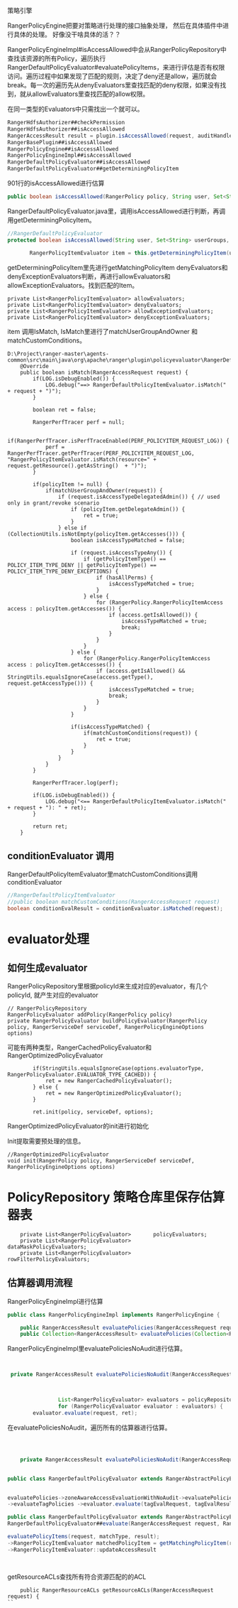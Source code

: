 
策略引擎

RangerPolicyEngine把要对策略进行处理的接口抽象处理， 然后在具体插件中进行具体的处理。
好像没干啥具体的活？？

RangerPolicyEngineImpl#isAccessAllowed中会从RangerPolicyRepository中查找该资源的所有Policy，遍历执行RangerDefaultPolicyEvaluator#evaluatePolicyItems，来进行评估是否有权限访问。遍历过程中如果发现了匹配的规则，决定了deny还是allow，遍历就会break。每一次的遍历先从denyEvaluators里查找匹配的deny权限，如果没有找到，就从allowEvaluators里查找匹配的allow权限。

在同一类型的Evaluators中只需找出一个就可以。

```JAVA
RangerHdfsAuthorizer##checkPermission
RangerHdfsAuthorizer##isAccessAllowed
RangerAccessResult result = plugin.isAccessAllowed(request, auditHandler);
RangerBasePlugin##isAccessAllowed
RangerPolicyEngine##isAccessAllowed
RangerPolicyEngineImpl##isAccessAllowed
RangerDefaultPolicyEvaluator##isAccessAllowed
RangerDefaultPolicyEvaluator##getDeterminingPolicyItem
```
901行的isAccessAllowed进行估算
```JAVA
public boolean isAccessAllowed(RangerPolicy policy, String user, Set<String> userGroups, Set<String> roles, String accessType) {
```


RangerDefaultPolicyEvaluator.java里，调用isAccessAllowed进行判断，再调用getDeterminingPolicyItem。
```JAVA
//RangerDefaultPolicyEvaluator
protected boolean isAccessAllowed(String user, Set<String> userGroups, Set<String> roles, String accessType) {

       RangerPolicyItemEvaluator item = this.getDeterminingPolicyItem(user, userGroups, roles, accessType);
```

getDeterminingPolicyItem里先进行getMatchingPolicyItem    denyEvaluators和denyExceptionEvaluators判断，再进行allowEvaluators和allowExceptionEvaluators。找到匹配的Item。

```
private List<RangerPolicyItemEvaluator> allowEvaluators;
private List<RangerPolicyItemEvaluator> denyEvaluators;
private List<RangerPolicyItemEvaluator> allowExceptionEvaluators;
private List<RangerPolicyItemEvaluator> denyExceptionEvaluators;
```

item 调用IsMatch, IsMatch里进行了matchUserGroupAndOwner 和 matchCustomConditions。
```
D:\Project\ranger-master\agents-common\src\main\java\org\apache\ranger\plugin\policyevaluator\RangerDefaultPolicyItemEvaluator.java
	@Override
	public boolean isMatch(RangerAccessRequest request) {
		if(LOG.isDebugEnabled()) {
			LOG.debug("==> RangerDefaultPolicyItemEvaluator.isMatch(" + request + ")");
		}

		boolean ret = false;

		RangerPerfTracer perf = null;

		if(RangerPerfTracer.isPerfTraceEnabled(PERF_POLICYITEM_REQUEST_LOG)) {
			perf = RangerPerfTracer.getPerfTracer(PERF_POLICYITEM_REQUEST_LOG, "RangerPolicyItemEvaluator.isMatch(resource=" + request.getResource().getAsString()  + ")");
		}

		if(policyItem != null) {
			if(matchUserGroupAndOwner(request)) {
				if (request.isAccessTypeDelegatedAdmin()) { // used only in grant/revoke scenario
					if (policyItem.getDelegateAdmin()) {
						ret = true;
					}
				} else if (CollectionUtils.isNotEmpty(policyItem.getAccesses())) {
					boolean isAccessTypeMatched = false;

					if (request.isAccessTypeAny()) {
						if (getPolicyItemType() == POLICY_ITEM_TYPE_DENY || getPolicyItemType() == POLICY_ITEM_TYPE_DENY_EXCEPTIONS) {
							if (hasAllPerms) {
								isAccessTypeMatched = true;
							}
						} else {
							for (RangerPolicy.RangerPolicyItemAccess access : policyItem.getAccesses()) {
								if (access.getIsAllowed()) {
									isAccessTypeMatched = true;
									break;
								}
							}
						}
					} else {
						for (RangerPolicy.RangerPolicyItemAccess access : policyItem.getAccesses()) {
							if (access.getIsAllowed() && StringUtils.equalsIgnoreCase(access.getType(), request.getAccessType())) {
								isAccessTypeMatched = true;
								break;
							}
						}
					}

					if(isAccessTypeMatched) {
						if(matchCustomConditions(request)) {
							ret = true;
						}
					}
				}
			}
		}

		RangerPerfTracer.log(perf);

		if(LOG.isDebugEnabled()) {
			LOG.debug("<== RangerDefaultPolicyItemEvaluator.isMatch(" + request + "): " + ret);
		}

		return ret;
	}
```

## conditionEvaluator  调用
RangerDefaultPolicyItemEvaluator里matchCustomConditions调用conditionEvaluator  
```JAVA
//RangerDefaultPolicyItemEvaluator
//public boolean matchCustomConditions(RangerAccessRequest request)
boolean conditionEvalResult = conditionEvaluator.isMatched(request);
```

# evaluator处理

## 如何生成evaluator

 RangerPolicyRepository里根据policyId来生成对应的evaluator，有几个policyId, 就产生对应的evaluator
``` 
// RangerPolicyRepository
RangerPolicyEvaluator addPolicy(RangerPolicy policy)
private RangerPolicyEvaluator buildPolicyEvaluator(RangerPolicy policy, RangerServiceDef serviceDef, RangerPolicyEngineOptions options) 
```

可能有两种类型，RangerCachedPolicyEvaluator和RangerOptimizedPolicyEvaluator
``` 
        if(StringUtils.equalsIgnoreCase(options.evaluatorType, RangerPolicyEvaluator.EVALUATOR_TYPE_CACHED)) {
            ret = new RangerCachedPolicyEvaluator();
        } else {
            ret = new RangerOptimizedPolicyEvaluator();
        }

        ret.init(policy, serviceDef, options);
```
RangerOptimizedPolicyEvaluator的init进行初始化

Init提取需要预处理的信息。
```
//RangerOptimizedPolicyEvaluator
void init(RangerPolicy policy, RangerServiceDef serviceDef, RangerPolicyEngineOptions options)
```

# PolicyRepository 策略仓库里保存估算器表
```
    private List<RangerPolicyEvaluator>       policyEvaluators;
    private List<RangerPolicyEvaluator>       dataMaskPolicyEvaluators;
    private List<RangerPolicyEvaluator>       rowFilterPolicyEvaluators;
```

## 估算器调用流程

RangerPolicyEngineImpl进行估算
```JAVA
public class RangerPolicyEngineImpl implements RangerPolicyEngine {

	public RangerAccessResult evaluatePolicies(RangerAccessRequest request, int policyType, RangerAccessResultProcessor resultProcessor) {
	public Collection<RangerAccessResult> evaluatePolicies(Collection<RangerAccessRequest> requests, int policyType, RangerAccessResultProcessor resultProcessor) {

```

RangerPolicyEngineImpl里evaluatePoliciesNoAudit进行估算。
```JAVA


 private RangerAccessResult evaluatePoliciesNoAudit(RangerAccessRequest request, int policyType, String zoneName, RangerPolicyRepository policyRepository, RangerPolicyRepository tagPolicyRepository) {



                List<RangerPolicyEvaluator> evaluators = policyRepository.getLikelyMatchPolicyEvaluators(request.getResource(), policyType);
                for (RangerPolicyEvaluator evaluator : evaluators) {
		evaluator.evaluate(request, ret);
```
在evaluatePoliciesNoAudit，遍历所有的估算器进行估算。

```JAVA



    private RangerAccessResult evaluatePoliciesNoAudit(RangerAccessRequest request, int policyType, String zoneName, RangerPolicyRepository policyRepository, RangerPolicyRepository tagPolicyRepository) {


public class RangerDefaultPolicyEvaluator extends RangerAbstractPolicyEvaluator {


evaluatePolicies->zoneAwareAccessEvaluationWithNoAudit->evaluatePoliciesNoAudit
->evaluateTagPolicies ->evaluator.evaluate(tagEvalRequest, tagEvalResult);

public class RangerDefaultPolicyEvaluator extends RangerAbstractPolicyEvaluator {
RangerDefaultPolicyEvaluator##evaluate(RangerAccessRequest request, RangerAccessResult result)

evaluatePolicyItems(request, matchType, result);
->RangerPolicyItemEvaluator matchedPolicyItem = getMatchingPolicyItem(request, result);
->RangerPolicyItemEvaluator::updateAccessResult




```

getResourceACLs查找所有符合资源匹配的的ACL

```
	public RangerResourceACLs getResourceACLs(RangerAccessRequest request) {
``

